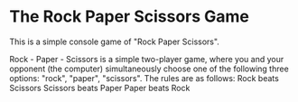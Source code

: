 # The Rock Paper Scissors Game
This is a simple console game of "Rock Paper Scissors".

Rock - Paper - Scissors is a simple two-player game, where you and your opponent (the computer) simultaneously choose one of the following three options: "rock", "paper", "scissors". The rules are as follows: 
Rock beats Scissors
Scissors beats Paper
Paper beats Rock
